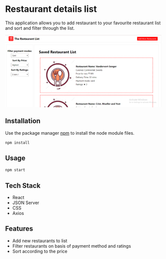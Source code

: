 # Restaurant details list

This application allows you to add restaurant to your favourite restaurant list and sort and filter through the list.

<img src="https://github.com/Jasmine-Shaikh/restaurant-details-list/blob/master/Restaurant%20List%20%20Managing%20React%20App.PNG"/>

## Installation

Use the package manager [npm](https://docs.npmjs.com/cli/v6/commands/npm-install) to install the node module files.

```bash
npm install
```

## Usage

```python
npm start
```


## Tech Stack
- React
- JSON Server
- CSS
- Axios

## Features
- Add new restaurants to list
- Filter restaurants on basis of payment method and ratings
- Sort according to the price


